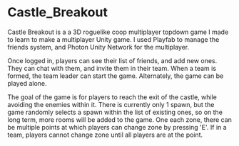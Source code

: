 # Castle_Breakout

Castle Breakout is a a 3D roguelike coop multiplayer topdown game I made to learn to make a multiplayer Unity game.
I used Playfab to manage the friends system, and Photon Unity Network for the multiplayer.

Once logged in, players can see their list of friends, and add new ones. They can chat with them, and invite them in their team.
When a team is formed, the team leader can start the game. Alternately, the game can be played alone.

The goal of the game is for players to reach the exit of the castle, while avoiding the enemies within it.
There is currently only 1 spawn, but the game randomly selects a spawn within the list of existing ones, so on the long term, more rooms will be added to the game.
One each zone, there can be multiple points at which players can change zone by pressing 'E'. If in a team, players cannot change zone until all players are at the point.
